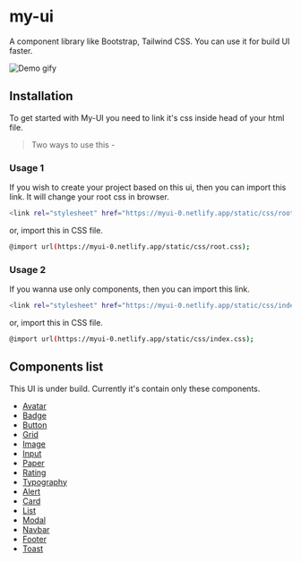# my-ui

A component library like Bootstrap, Tailwind CSS. You can use it for build UI faster.

![Demo gify](./static/images/gif/gify.gif)

## Installation

To get started with My-UI you need to link it's css inside head of your html file.

> Two ways to use this -

### Usage 1

If you wish to create your project based on this ui, then you can import this link. It will change your root css in browser.

```sh
<link rel="stylesheet" href="https://myui-0.netlify.app/static/css/root.css">
```

or, import this in CSS file.

```sh
@import url(https://myui-0.netlify.app/static/css/root.css);
```

### Usage 2

If you wanna use only components, then you can import this link.

```sh
<link rel="stylesheet" href="https://myui-0.netlify.app/static/css/index.css">
```

or, import this in CSS file.

```sh
@import url(https://myui-0.netlify.app/static/css/index.css);
```

## Components list

This UI is under build. Currently it's contain only these components.

- [Avatar](https://myui-0.netlify.app/docs/avatar/)
- [Badge](https://myui-0.netlify.app/docs/badge/)
- [Button](https://myui-0.netlify.app/docs/button/)
- [Grid](https://myui-0.netlify.app/docs/grid/)
- [Image](https://myui-0.netlify.app/docs/image/)
- [Input](https://myui-0.netlify.app/docs/input/)
- [Paper](https://myui-0.netlify.app/docs/paper/)
- [Rating](https://myui-0.netlify.app/docs/rating/)
- [Typography](https://myui-0.netlify.app/docs/typography/)
- [Alert](https://myui-0.netlify.app/docs/alert/)
- [Card](https://myui-0.netlify.app/docs/card/)
- [List](https://myui-0.netlify.app/docs/list/)
- [Modal](https://myui-0.netlify.app/docs/modal/)
- [Navbar](https://myui-0.netlify.app/docs/navbar/)
- [Footer](https://myui-0.netlify.app/docs/footer/)
- [Toast](https://myui-0.netlify.app/docs/toast/)
